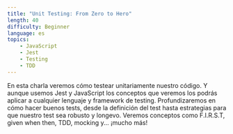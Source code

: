 ```yaml
---
title: "Unit Testing: From Zero to Hero"
length: 40
difficulty: Beginner
language: es
topics:
    - JavaScript
    - Jest
    - Testing
    - TDD
---
```

En esta charla veremos cómo testear unitariamente nuestro código. Y aunque usemos Jest y JavaScript los conceptos que veremos los podrás aplicar a cualquier lenguaje y framework de testing. Profundizaremos en cómo hacer buenos tests, desde la definición del test hasta estrategias para que nuestro test sea robusto y longevo. Veremos conceptos como F.I.R.S.T, given when then, TDD, mocking y... ¡mucho más!
